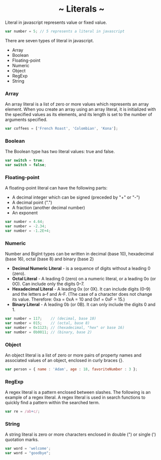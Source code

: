 <h1 align='center'>~ Literals ~</h1>

<p>Literal in javascript represents value or fixed value.</p>

```javascript
var number = 5; // 5 represents a literal in javascript
```

<p>There are seven types of literal in javascript.</p>

<ul>
  <li>Array</li>
  <li>Boolean</li>
  <li>Floating-point</li>
  <li>Numeric</li>
  <li>Object</li>
  <li>RegExp</li>
  <li>String</li>
</ul>

<h3>Array</h3>
<p>An array literal is a list of zero or more values which represents an array element. When you create an array using an array literal, it is initialized with the specified values as its elements, and its length is set to the number of arguments specified.</p>

```javascript
var coffees = ['French Roast', 'Colombian', 'Kona'];
```

<h3>Boolean</h3>
<p>The Boolean type has two literal values: true and false.</p>

```javascript
var switch = true;
var switch = false;
```

<h3>Floating-point</h3>
<p>A floating-point literal can have the following parts:</p>
<ul>
  <li>A decimal integer which can be signed (preceded by "+" or "-")</li>
  <li>A decimal point (".")</li>
  <li>A fraction (another decimal number)</li>
  <li>An exponent</li>
</ul>

```javascript
var number = 4.64;
var number = -2.34;
var number = -1.2E+4;
```

<h3>Numeric</h3>
<p>Number and BigInt types can be written in decimal (base 10), hexadecimal (base 16), octal (base 8) and binary (base 2)</p>
<ul>
  <li><b>Decimal Numeric Literal</b> - is a sequence of digits without a leading 0 (zero).</li>
  <li><b>Octal Literal</b> - A leading 0 (zero) on a numeric literal, or a leading 0o (or 0O). Can include only the digits 0–7.</li>
  <li><b>Hexadecimal Literal</b> - A leading 0x (or 0X). It can include digits (0–9) and the letters a–f and A–F. (The case of a character does not change its value. Therefore: 0xa = 0xA = 10 and 0xf = 0xF = 15.)</li>
  <li><b>Binary Literal</b> - A leading 0b (or 0B). It can only include the digits 0 and 1.</li>
</ul>


```javascript
var number = 117;    // (decimal, base 10)
var number = 015;    // (octal, base 8)
var number = 0x1123; // (hexadecimal, "hex" or base 16)
var number = 0b0011; // (binary, base 2)
```

<h3>Object</h3>
<p>An object literal is a list of zero or more pairs of property names and associated values of an object, enclosed in curly braces {}.</p>

```javascript
var person = { name : 'Adam', age : 18, favoriteNumber : 3 };
```

<h3>RegExp</h3>
<p>A regex literal is a pattern enclosed between slashes. The following is an example of a regex literal. A regex literal is used in search functions to quickly find a pattern within the searched term.</p>

```javascript
var re = /ab+c/;
```

<h3>String</h3>
<p>A string literal is zero or more characters enclosed in double (") or single (') quotation marks.</p>

```javascript
var word = 'welcome';
var word = "goodbye";
```

